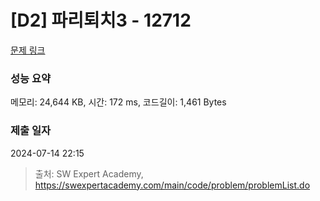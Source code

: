 # [D2] 파리퇴치3 - 12712 

[문제 링크](https://swexpertacademy.com/main/code/problem/problemDetail.do?contestProbId=AXuARWAqDkQDFARa) 

### 성능 요약

메모리: 24,644 KB, 시간: 172 ms, 코드길이: 1,461 Bytes

### 제출 일자

2024-07-14 22:15



> 출처: SW Expert Academy, https://swexpertacademy.com/main/code/problem/problemList.do
